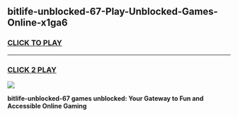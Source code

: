 
## bitlife-unblocked-67-Play-Unblocked-Games-Online-x1ga6
<h3>
<a href="https://premium76.site?title=bitlife-unblocked-67&ref=25A">CLICK TO PLAY</a></h3>
<hr>

<h3>
<a href="https://premium76.site?title=bitlife-unblocked-67&ref=25A">CLICK 2 PLAY</a>
  
</h3>

<a href="https://premium76.site?title=bitlife-unblocked-67&ref=25A"><img src="https://clearcache.store/games.png"></a>


**bitlife-unblocked-67 games unblocked: Your Gateway to Fun and Accessible Online Gaming**
